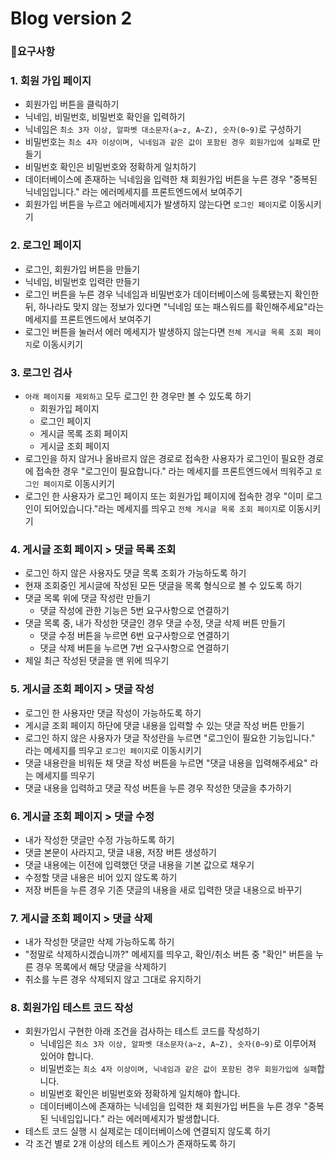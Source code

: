 # Blog version 2
### 📝요구사항
### 1. 회원 가입 페이지
- 회원가입 버튼을 클릭하기
- 닉네임, 비밀번호, 비밀번호 확인을 입력하기
- 닉네임은 `최소 3자 이상, 알파벳 대소문자(a~z, A~Z), 숫자(0~9)`로 구성하기
- 비밀번호는 `최소 4자 이상이며, 닉네임과 같은 값이 포함된 경우 회원가입에 실패`로 만들기
- 비밀번호 확인은 비밀번호와 정확하게 일치하기
- 데이터베이스에 존재하는 닉네임을 입력한 채 회원가입 버튼을 누른 경우 "중복된 닉네임입니다." 라는 에러메세지를 프론트엔드에서 보여주기
- 회원가입 버튼을 누르고 에러메세지가 발생하지 않는다면 `로그인 페이지`로 이동시키기
### 2. 로그인 페이지
- 로그인, 회원가입 버튼을 만들기
- 닉네임, 비밀번호 입력란 만들기
- 로그인 버튼을 누른 경우 닉네임과 비밀번호가 데이터베이스에 등록됐는지 확인한 뒤, 하나라도 맞지 않는 정보가 있다면 "닉네임 또는 패스워드를 확인해주세요"라는 메세지를 프론트엔드에서 보여주기
- 로그인 버튼을 눌러서 에러 메세지가 발생하지 않는다면 `전체 게시글 목록 조회 페이지`로 이동시키기
### 3. 로그인 검사
- `아래 페이지를 제외하고` 모두 로그인 한 경우만 볼 수 있도록 하기
    - 회원가입 페이지
    - 로그인 페이지
    - 게시글 목록 조회 페이지
    - 게시글 조회 페이지
- 로그인을 하지 않거나 올바르지 않은 경로로 접속한 사용자가 로그인이 필요한 경로에 접속한 경우 "로그인이 필요합니다." 라는 메세지를 프론트엔드에서 띄워주고 `로그인 페이지`로 이동시키기
- 로그인 한 사용자가 로그인 페이지 또는 회원가입 페이지에 접속한 경우 "이미 로그인이 되어있습니다."라는 메세지를 띄우고 `전체 게시글 목록 조회 페이지`로 이동시키기
### 4. 게시글 조회 페이지 > 댓글 목록 조회
- 로그인 하지 않은 사용자도 댓글 목록 조회가 가능하도록 하기
- 현재 조회중인 게시글에 작성된 모든 댓글을 목록 형식으로 볼 수 있도록 하기
- 댓글 목록 위에 댓글 작성란 만들기
    - 댓글 작성에 관한 기능은 5번 요구사항으로 연결하기
- 댓글 목록 중, 내가 작성한 댓글인 경우 댓글 수정, 댓글 삭제 버튼 만들기
    - 댓글 수정 버튼을 누르면 6번 요구사항으로 연결하기
    - 댓글 삭제 버튼을 누르면 7번 요구사항으로 연결하기
- 제일 최근 작성된 댓글을 맨 위에 띄우기
### 5. 게시글 조회 페이지 > 댓글 작성
- 로그인 한 사용자만 댓글 작성이 가능하도록 하기
- 게시글 조회 페이지 하단에 댓글 내용을 입력할 수 있는 댓글 작성 버튼 만들기
- 로그인 하지 않은 사용자가 댓글 작성란을 누르면 "로그인이 필요한 기능입니다." 라는 메세지를 띄우고 `로그인 페이지`로 이동시키기
- 댓글 내용란을 비워둔 채 댓글 작성 버튼을 누르면 "댓글 내용을 입력해주세요" 라는 메세지를 띄우기
- 댓글 내용을 입력하고 댓글 작성 버튼을 누른 경우 작성한 댓글을 추가하기
### 6. 게시글 조회 페이지 > 댓글 수정
- 내가 작성한 댓글만 수정 가능하도록 하기
- 댓글 본문이 사라지고, 댓글 내용, 저장 버튼 생성하기
- 댓글 내용에는 이전에 입력했던 댓글 내용을 기본 값으로 채우기
- 수정할 댓글 내용은 비어 있지 않도록 하기
- 저장 버튼을 누른 경우 기존 댓글의 내용을 새로 입력한 댓글 내용으로 바꾸기
### 7. 게시글 조회 페이지 > 댓글 삭제
- 내가 작성한 댓글만 삭제 가능하도록 하기
- "정말로 삭제하시겠습니까?" 메세지를 띄우고, 확인/취소 버튼 중 "확인" 버튼을 누른 경우 목록에서 해당 댓글을 삭제하기
- 취소를 누른 경우 삭제되지 않고 그대로 유지하기
### 8. 회원가입 테스트 코드 작성
- 회원가입시 구현한 아래 조건을 검사하는 테스트 코드를 작성하기
    - 닉네임은 `최소 3자 이상, 알파벳 대소문자(a~z, A~Z), 숫자(0~9)`로 이루어져 있어야 합니다.
    - 비밀번호는 `최소 4자 이상이며, 닉네임과 같은 값이 포함된 경우 회원가입에 실패`합니다.
    - 비밀번호 확인은 비밀번호와 정확하게 일치해야 합니다.
    - 데이터베이스에 존재하는 닉네임을 입력한 채 회원가입 버튼을 누른 경우 "중복된 닉네임입니다." 라는 에러메세지가 발생합니다.
- 테스트 코드 실행 시 실제로는 데이터베이스에 연결되지 않도록 하기
- 각 조건 별로 2개 이상의 테스트 케이스가 존재하도록 하기

